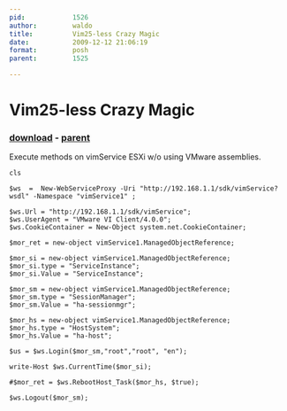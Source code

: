 ```yaml
---
pid:            1526
author:         waldo
title:          Vim25-less Crazy Magic
date:           2009-12-12 21:06:19
format:         posh
parent:         1525

---
```


# Vim25-less Crazy Magic

### [download](Scripts\1526.ps1) - [parent](Scripts\1525.md)

Execute methods on vimService ESXi w/o using VMware assemblies.

```posh
cls

$ws  =  New-WebServiceProxy -Uri "http://192.168.1.1/sdk/vimService?wsdl" -Namespace "vimService1" ;

$ws.Url = "http://192.168.1.1/sdk/vimService";
$ws.UserAgent = "VMware VI Client/4.0.0";
$ws.CookieContainer = New-Object system.net.CookieContainer;

$mor_ret = new-object vimService1.ManagedObjectReference;

$mor_si = new-object vimService1.ManagedObjectReference;
$mor_si.type = "ServiceInstance";
$mor_si.Value = "ServiceInstance";

$mor_sm = new-object vimService1.ManagedObjectReference;
$mor_sm.type = "SessionManager";
$mor_sm.Value = "ha-sessionmgr";

$mor_hs = new-object vimService1.ManagedObjectReference;
$mor_hs.type = "HostSystem";
$mor_hs.Value = "ha-host";

$us = $ws.Login($mor_sm,"root","root", "en");

write-Host $ws.CurrentTime($mor_si);

#$mor_ret = $ws.RebootHost_Task($mor_hs, $true);

$ws.Logout($mor_sm);
```
